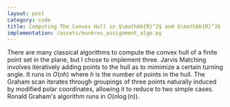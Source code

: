 ```yaml
---
layout: post
category: code
title: Computing The Convex Hull in $\mathbb{R}^2$ and $\mathbb{R}^3$
implementation: /assets/munkres_assignment_algo.py
---
```


There are many classical algorithms to compute the convex hull of a finite point set in the plane, but I chose to implement three. Jarvis Matching involves iteratively adding points to the hull as to mimimize a certain turning angle. It runs in $O(nh)$ where $h$ is the number of points in the hull. The Graham scan iterates through groupings of three points naturally induced by modified polar coordinates, allowing it to reduce to two simple cases. Ronald Graham's algorithm runs in $O(n \log(n))$. 